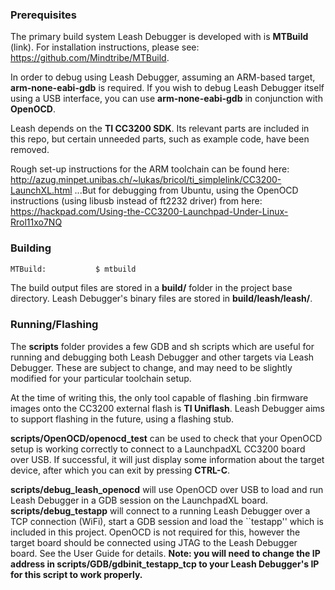 ### Prerequisites

The primary build system Leash Debugger is developed with is **MTBuild** (link). For installation instructions, please see: https://github.com/Mindtribe/MTBuild.

In order to debug using Leash Debugger, assuming an ARM-based target, **arm-none-eabi-gdb** is required.
If you wish to debug Leash Debugger itself using a USB interface, you can use **arm-none-eabi-gdb** in conjunction with **OpenOCD**.

Leash depends on the **TI CC3200 SDK**. Its relevant parts are included in this repo, but certain unneeded parts, such as example code, have been removed.

Rough set-up instructions for the ARM toolchain can be found here: 
	http://azug.minpet.unibas.ch/~lukas/bricol/ti_simplelink/CC3200-LaunchXL.html
...But for debugging from Ubuntu, using the OpenOCD instructions (using libusb instead of ft2232 driver) from here: 
	https://hackpad.com/Using-the-CC3200-Launchpad-Under-Linux-Rrol11xo7NQ

### Building

```sh
MTBuild:           $ mtbuild
```

The build output files are stored in a **build/** folder in the project base directory. Leash Debugger's binary files are stored in **build/leash/leash/**.

### Running/Flashing

The **scripts** folder provides a few GDB and sh scripts which are useful for running and debugging both Leash Debugger and other targets via Leash Debugger. These are subject to change, and may need to be slightly modified for your particular toolchain setup.

At the time of writing this, the only tool capable of flashing .bin firmware images onto the CC3200 external flash is **TI Uniflash**. Leash Debugger aims to support flashing in the future, using a flashing stub.

**scripts/OpenOCD/openocd_test** can be used to check that your OpenOCD setup is working correctly to connect to a LaunchpadXL CC3200 board over USB. If successful, it will just display some information about the target device, after which you can exit by pressing **CTRL-C**.

**scripts/debug_leash_openocd** will use OpenOCD over USB to load and run Leash Debugger in a GDB session on the LaunchpadXL board.
**scripts/debug_testapp** will connect to a running Leash Debugger over a TCP connection (WiFi), start a GDB session and load the ``testapp'' which is included in this project. OpenOCD is not required for this, however the target board should be connected using JTAG to the Leash Debugger board. See the User Guide for details. **Note: you will need to change the IP address in scripts/GDB/gdbinit_testapp_tcp to your Leash Debugger's IP for this script to work properly.**

